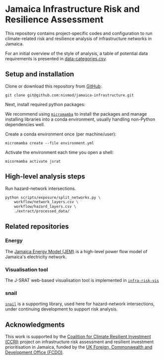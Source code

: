 # Jamaica Infrastructure Risk and Resilience Assessment

This repository contains project-specific codes and configuration to run
climate-related risk and resilience analysis of infrastructure networks in
Jamaica.

For an initial overview of the style of analysis, a table of potential data
requirements is presented in [data-categories.csv](./data-categories.csv).

## Setup and installation

Clone or download this repository from
[GitHub](https://github.com/nismod/jamaica-infrastructure):

    git clone git@github.com:nismod/jamaica-infrastructure.git

Next, install required python packages:

We recommend using [`micromamba`](https://mamba.readthedocs.io/en/latest/user_guide/micromamba.html)
to install the packages and manage installing libraries into a conda
environment, usually handling non-Python dependencies well.

Create a conda environment once (per machine/user):

    micromamba create --file environment.yml

Activate the environment each time you open a shell:

    micormamba activate jsrat

## High-level analysis steps

Run hazard-network intersections.

```bash
python scripts/exposure/split_networks.py \
    workflow/network_layers.csv \
    workflow/hazard_layers.csv \
    ./extract/processed_data/
```



## Related repositories

### Energy

The [Jamaica Energy Model (JEM)](https://github.com/nismod/jem) is a high-level
power flow model of Jamaica's electricity network.

### Visualisation tool

The J-SRAT web-based visualisation tool is implemented in
[`infra-risk-vis`](https://github.com/nismod/infra-risk-vis)

### snail

[`snail`](https://github.com/nismod/snail) is a supporting library, used here
for hazard-network intersections, under continuing development to support risk
analysis.


## Acknowledgments

This work is supported by the
[Coalition for Climate Resilient Investment (CCRI)](https://resilientinvestment.org/)
project on infrastructure risk assessment and resilient investment
prioritisation in Jamaica, funded by the
[UK Foreign, Commonwealth and Development Office (FCDO)](https://www.gov.uk/government/organisations/foreign-commonwealth-development-office).
